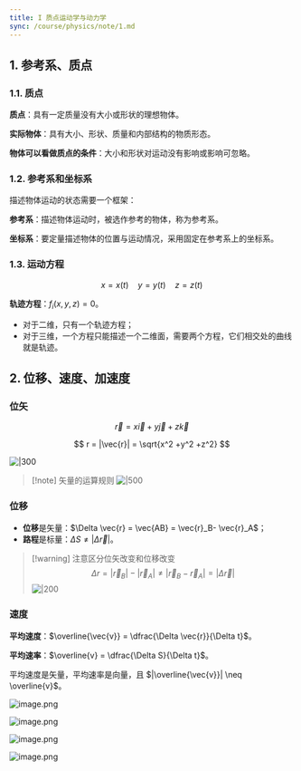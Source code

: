 ```yaml
---
title: I 质点运动学与动力学
sync: /course/physics/note/1.md
---
```


## 1. 参考系、质点

### 1.1. 质点

**质点**：具有一定质量没有大小或形状的理想物体。

**实际物体**：具有大小、形状、质量和内部结构的物质形态。

**物体可以看做质点的条件**：大小和形状对运动没有影响或影响可忽略。

### 1.2. 参考系和坐标系

描述物体运动的状态需要一个框架：

**参考系**：描述物体运动时，被选作参考的物体，称为参考系。

**坐标系**：要定量描述物体的位置与运动情况，采用固定在参考系上的坐标系。

### 1.3. 运动方程

$$
x=x(t)\quad y=y(t)\quad z=z(t)
$$

**轨迹方程**：$f_i(x,y,z) = 0$。
- 对于二维，只有一个轨迹方程；
- 对于三维，一个方程只能描述一个二维面，需要两个方程，它们相交处的曲线就是轨迹。

## 2. 位移、速度、加速度

### 位矢

$$
\vec{r} = x \vec{i} + y \vec{j} + z \vec{k}
$$

$$
r = |\vec{r}| = \sqrt{x^2 +y^2 +z^2}
$$

![|300](https://static.memset0.cn/img/v6/2024/03/06/dvRDx6lN.png)

> [!note] 矢量的运算规则
>  ![|500](https://static.memset0.cn/img/v6/2024/03/06/E6UxvioT.png)

### 位移

- **位移**是矢量：$\Delta \vec{r} = \vec{AB} = \vec{r}_B- \vec{r}_A$；
- **路程**是标量：$\Delta S \neq |\Delta \vec{r}|$。

>[!warning] 注意区分位矢改变和位移改变
> $$
> \Delta r = |\vec{r}_B| - |\vec{r}_A| \neq |\vec{r}_B - \vec{r}_A| = |\Delta \vec{r}|
> $$
> ![|200](https://static.memset0.cn/img/v6/2024/03/06/jal4ycFj.png)

### 速度

**平均速度**：$\overline{\vec{v}} = \dfrac{\Delta \vec{r}}{\Delta t}$。

**平均速率**：$\overline{v} = \dfrac{\Delta S}{\Delta t}$。

平均速度是矢量，平均速率是向量，且 $|\overline{\vec{v}}| \neq \overline{v}$。


![image.png](https://static.memset0.cn/img/v6/2024/03/06/sGr6hzXK.png)

![image.png](https://static.memset0.cn/img/v6/2024/03/06/CJuvBq3w.png)

![image.png](https://static.memset0.cn/img/v6/2024/03/06/J8sVef0A.png)

![image.png](https://static.memset0.cn/img/v6/2024/03/06/FHpO5RVm.png)

